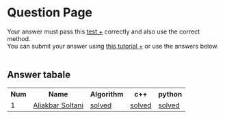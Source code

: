 # Question Page

Your answer must pass this
<a href='./test.md'>test +</a>
correctly and also use the correct method.
<br>
You can submit your answer using
<a href='https://github.com/EnAnsari/bcp-hsu/releases/download/3.0.0/teaching-submit-question.pdf'>this tutorial +</a>
or use the answers below.
<br><br>

## Answer tabale
<table>
  <tr>
    <th>Num</th>
    <th>Name</th>
    <th>Algorithm</th>
    <th>c++</th>
    <th>python</th>
  </tr>

  <tr>
    <td>1</td>
    <td>
        <a href='https://github.com/AliakbarSoli'>Aliakbar Soltani</a>
    </td>
    <td><a href='./4021277130/alg.txt'>solved</a></td>
    <td><a href='./4021277130/main_cpp.cpp'>solved</a></td>
    <td><a href='./4021277130/main_PY.py'>solved</a></td>
  </tr>
  <!-- <tr>
    <td>NUM_OF_ANSWER</td>
    <td>
        <a href='YOUR_GITHUB_USERNAME'>NAME_AND_FAMILY</a>
    </td>
    <td>unsolved</td>
    <td>unsolved</td>
    <td>unsolved</td>
  </tr> -->
<table>
  <!-- <td>
      <a href='./STUDENT_ID/FILE_NAME'>solved</a>
  </td> -->
